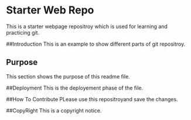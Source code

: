 # Starter Web Repo
 This is a starter webpage repositroy which is used for learning and practicing git.
 
##Introduction
This is an example to show different parts of git repositroy.

## Purpose
 This section shows the purpose of this readme file.

##Deployment
This is the deployement phase of the file.

##How To Contribute
PLease use this repositroyand save the changes.

##CopyRight
This is a copyright notice.